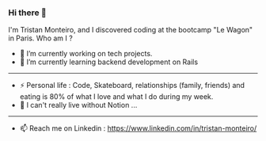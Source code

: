 ### Hi there 👋

I'm Tristan Monteiro, and I discovered coding at the bootcamp "Le Wagon" in Paris. 
Who am I ? 

- 🔭 I’m currently working on tech projects.
- 🌱 I’m currently learning backend development on Rails
---------------------
- ⚡ Personal life : Code, Skateboard, relationships (family, friends) and eating is 80% of what I love and what I do during my week. 
- 💬 I can't really live without Notion ...
---------------------
- 📫 Reach me on Linkedin : https://www.linkedin.com/in/tristan-monteiro/
